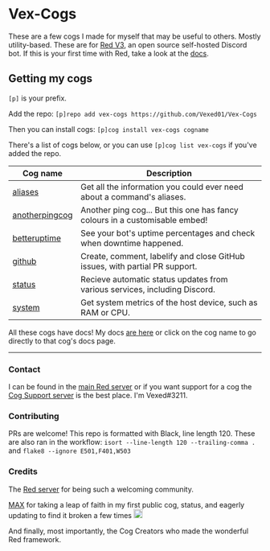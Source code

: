 # Vex-Cogs

These are a few cogs I made for myself that may be useful to others. Mostly utility-based.
These are for [Red V3](https://github.com/Cog-Creators/Red-DiscordBot/), an open source self-hosted Discord bot. If this is your first time with Red,
take a look at the [docs](https://docs.discord.red).

## Getting my cogs

`[p]` is your prefix.

Add the repo: `[p]repo add vex-cogs https://github.com/Vexed01/Vex-Cogs`

Then you can install cogs: `[p]cog install vex-cogs cogname`

There's a list of cogs below, or you can use `[p]cog list vex-cogs` if you've added the repo.

| Cog name | Description |
| --- | --- |
| [aliases](https://vex-cogs.readthedocs.io/en/latest/cogs/aliases.html?utm_source=github&utm_medium=readme&utm_campaign=cog_table) | Get all the information you could ever need about a command's aliases. |
| [anotherpingcog](https://vex-cogs.readthedocs.io/en/latest/cogs/anotherpingcog.html?utm_source=github&utm_medium=readme&utm_campaign=cog_table) | Another ping cog... But this one has fancy colours in a customisable embed! |
| [betteruptime](https://vex-cogs.readthedocs.io/en/latest/cogs/betteruptime.html?utm_source=github&utm_medium=readme&utm_campaign=cog_table) | See your bot's uptime percentages and check when downtime happened. |
| [github](https://vex-cogs.readthedocs.io/en/latest/cogs/github.html?utm_source=github&utm_medium=readme&utm_campaign=cog_table) | Create, comment, labelify and close GitHub issues, with partial PR support. |
| [status](https://vex-cogs.readthedocs.io/en/latest/cogs/status.html?utm_source=github&utm_medium=readme&utm_campaign=cog_table) | Recieve automatic status updates from various services, including Discord. |
| [system](https://vex-cogs.readthedocs.io/en/latest/cogs/system.html?utm_source=github&utm_medium=readme&utm_campaign=cog_table) | Get system metrics of the host device, such as RAM or CPU. |

All these cogs have docs! My docs [are here](https://vex-cogs.readthedocs.io/en/latest/?utm_source=github&utm_medium=readme&utm_campaign=main_link) or click on the cog name to go directly to that cog's docs page.

---

### Contact

I can be found in the [main Red server](https://discord.gg/red) or if you want support for a cog the [Cog Support server](https://discord.gg/GET4DVk) is the best place. I'm Vexed#3211.

### Contributing

PRs are welcome! This repo is formatted with Black, line length 120. These are also ran in the workflow: ``isort --line-length 120 --trailing-comma .`` and ``flake8 --ignore E501,F401,W503``

### Credits

The [Red server](https://discord.gg/red) for being such a welcoming community.

[MAX](https://github.com/maxbooiii) for taking a leap of faith in my first public cog, status, and eagerly updating to find it broken a few times
<img src="https://media.discordapp.net/attachments/133251234164375552/813322657185136650/aha.png" alt="aha" width="18" height="18">

And finally, most importantly, the Cog Creators who made the wonderful Red framework.
